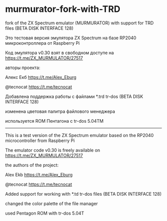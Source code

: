 # murmurator-fork-with-TRD
fork of the ZX Spectrum emulator (MURMURATOR) with support for TRD files (BETA DISK INTERFACE 128)

Это тестовая версия эмулятора ZX Spectrum на базе RP2040 микроконтроллера от Raspberry Pi

Код эмулятора v0.30 взят в свободном доступе на https://t.me/ZX_MURMULATOR/27517

авторы проекта:

Алекс Екб https://t.me/Alex_Eburg

@tecnocat https://t.me/tecnocat


Добавлена поддержка работы с файлами *.trd  tr-dos (BETA DISK INTERFACE 128) 

изменена цветовая палитра файлового менеджера

используется ROM Пентагона с tr-dos 5.04TM 

----------------------------------------------------------------------------------------

This is a test version of the ZX Spectrum emulator based on the RP2040 microcontroller from Raspberry Pi

The emulator code v0.30 is freely available on https://t.me/ZX_MURMULATOR/27517

the authors of the project:

Alex Ekb https://t.me/Alex_Eburg

@tecnocat https://t.me/tecnocat


Added support for working with *.td tr-dos files (BETA DISK INTERFACE 128) 

changed the color palette of the file manager

used Pentagon ROM with tr-dos 5.04T
